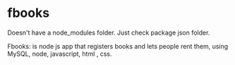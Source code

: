 # fbooks

Doesn't have a node_modules folder.
Just check package json folder.


Fbooks: is node js app that registers books and lets people rent them, using MySQL, node, javascript, html , css.
